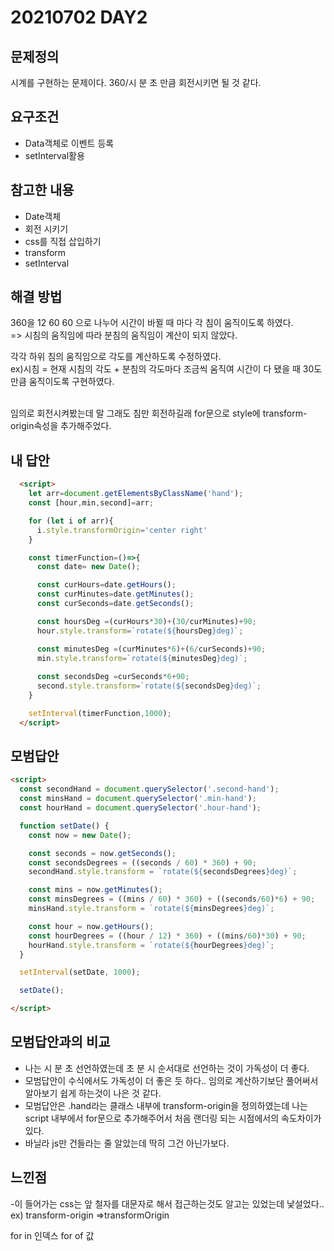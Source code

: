 # 20210702 DAY2

## 문제정의 
시계를 구현하는 문제이다.
360/시 분 초 만큼 회전시키면 될 것 같다.

## 요구조건
* Data객체로 이벤트 등록
* setInterval활용

## 참고한 내용
* Date객체
* 회전 시키기
* css를 직접 삽입하기
* transform
* setInterval

## 해결 방법
360을 12 60 60 으로 나누어 시간이 바뀔 때 마다 각 침이 움직이도록 하였다.
<br>
=> 시침의 움직임에 따라 분침의 움직임이 계산이 되지 않았다.

각각 하위 침의 움직임으로 각도를 계산하도록 수정하였다.
<br>
ex)시침 = 현재 시침의 각도 + 분침의 각도마다 조금씩 움직여 시간이 다 됐을 때 30도만큼 움직이도록 구현하였다.

<br>
임의로 회전시켜봤는데 말 그래도 침만 회전하길래 for문으로 style에 transform-origin속성을 추가해주었다.


## 내 답안
```html
  <script>
    let arr=document.getElementsByClassName('hand');
    const [hour,min,second]=arr;

    for (let i of arr){
      i.style.transformOrigin='center right'
    }

    const timerFunction=()=>{
      const date= new Date();

      const curHours=date.getHours();
      const curMinutes=date.getMinutes();
      const curSeconds=date.getSeconds();

      const hoursDeg =(curHours*30)+(30/curMinutes)+90;
      hour.style.transform=`rotate(${hoursDeg}deg)`;

      const minutesDeg =(curMinutes*6)+(6/curSeconds)+90;
      min.style.transform=`rotate(${minutesDeg}deg)`;
      
      const secondsDeg =curSeconds*6+90;
      second.style.transform=`rotate(${secondsDeg}deg)`;
    }

    setInterval(timerFunction,1000);
  </script>
```

## 모범답안
```html
<script>
  const secondHand = document.querySelector('.second-hand');
  const minsHand = document.querySelector('.min-hand');
  const hourHand = document.querySelector('.hour-hand');

  function setDate() {
    const now = new Date();

    const seconds = now.getSeconds();
    const secondsDegrees = ((seconds / 60) * 360) + 90;
    secondHand.style.transform = `rotate(${secondsDegrees}deg)`;

    const mins = now.getMinutes();
    const minsDegrees = ((mins / 60) * 360) + ((seconds/60)*6) + 90;
    minsHand.style.transform = `rotate(${minsDegrees}deg)`;

    const hour = now.getHours();
    const hourDegrees = ((hour / 12) * 360) + ((mins/60)*30) + 90;
    hourHand.style.transform = `rotate(${hourDegrees}deg)`;
  }

  setInterval(setDate, 1000);

  setDate();

</script>
```

## 모범답안과의 비교

* 나는 시 분 초 선언하였는데 초 분 시 순서대로 선언하는 것이 가독성이 더 좋다.
* 모범답안이 수식에서도 가독성이 더 좋은 듯 하다.. 임의로 계산하기보단 풀어써서 알아보기 쉽게 하는것이 나은 것 같다.
* 모범답안은 .hand라는 클래스 내부에 transform-origin을 정의하였는데 나는 script 내부에서 for문으로 추가해주어서 처음 랜더링 되는 시점에서의 속도차이가 있다.
* 바닐라 js만 건들라는 줄 알았는데 딱히 그건 아닌가보다.

## 느낀점
-이 들어가는 css는 앞 철자를 대문자로 해서 접근하는것도 알고는 있었는데 낯설었다..
ex) transform-origin =>transformOrigin

for in 인덱스
for of 값